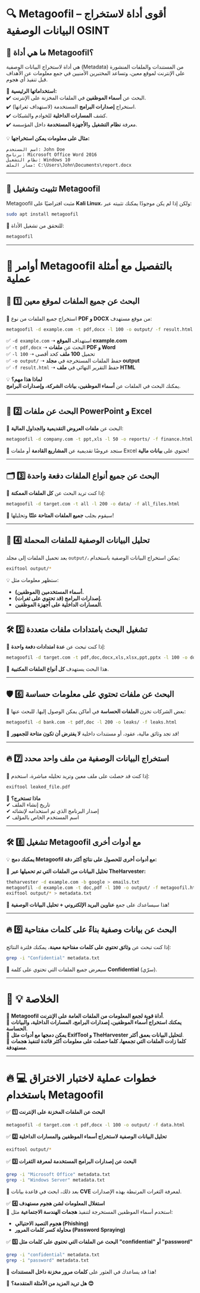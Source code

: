 # 🔍 **Metagoofil – أقوى أداة لاستخراج البيانات الوصفية OSINT**

## 🔹 **ما هي أداة Metagoofil؟**

 هي أداة لاستخراج البيانات الوصفية (Metadata) من المستندات والملفات المنشورة على الإنترنت لموقع معين، وتساعد المختبرين الأمنيين في جمع معلومات عن الأهداف قبل تنفيذ أي هجوم.

📌 **استخداماتها الرئيسية:**  
✔️ البحث عن **أسماء الموظفين** في الملفات المخزنة على الإنترنت.  
✔️ استخراج **إصدارات البرامج** المستخدمة (لاستهداف ثغراتها).  
✔️ كشف **المسارات الداخلية** للخوادم والشبكات.  
✔️ معرفة **نظام التشغيل** و**الأجهزة المستخدمة** داخل المؤسسة.

💡 **مثال على معلومات يمكن استخراجها:**

```
اسم المستخدم: John Doe  
برنامج: Microsoft Office Word 2016  
نظام التشغيل: Windows 10  
مسار الملف: C:\Users\John\Documents\report.docx  
```

---

## 📌 **تثبيت وتشغيل Metagoofil**

Metagoofil مثبت افتراضيًا على **Kali Linux**، ولكن إذا لم يكن موجودًا يمكنك تثبيته عبر:

```bash
sudo apt install metagoofil
```

📌 للتحقق من تشغيل الأداة:

```bash
metagoofil
```

---

# 🎯 **أوامر Metagoofil بالتفصيل مع أمثلة عملية**

## 🔎 **1️⃣ البحث عن جميع الملفات لموقع معين**

🔹 استخراج جميع الملفات من نوع **PDF و DOCX** من موقع مستهدف:

```bash
metagoofil -d example.com -t pdf,docx -l 100 -o output/ -f result.html
```

✅ `-d example.com` ➝ استهداف **الموقع example.com**  
✅ `-t pdf,docx` ➝ البحث عن **ملفات PDF و Word**  
✅ `-l 100` ➝ تحميل **100 ملف** كحد أقصى  
✅ `-o output/` ➝ حفظ الملفات المستخرجة في **مجلد output**  
✅ `-f result.html` ➝ حفظ التقرير النهائي في **ملف HTML**

💡 **لماذا هذا مهم؟**  
يمكنك البحث في الملفات عن **أسماء الموظفين، بيانات الشركة، وإصدارات البرامج**.

---

## 📝 **2️⃣ البحث عن ملفات PowerPoint و Excel**

🔹 البحث عن **ملفات العروض التقديمية والجداول المالية**:

```bash
metagoofil -d company.com -t ppt,xls -l 50 -o reports/ -f finance.html
```

📌 ستجد عروضًا تقديمية عن **المشاريع القادمة** أو ملفات Excel تحتوي على **بيانات مالية**!

---

## 🗂 **3️⃣ البحث عن جميع أنواع الملفات دفعة واحدة**

🔹 إذا كنت تريد البحث عن **كل الملفات الممكنة**:

```bash
metagoofil -d target.com -t all -l 200 -o data/ -f all_files.html
```

📌 سيقوم بجلب **جميع الملفات المتاحة علنًا** وتحليلها!

---

## 🔎 **4️⃣ تحليل البيانات الوصفية للملفات المحملة**

بعد تحميل الملفات إلى مجلد `output/`، يمكن استخراج البيانات الوصفية باستخدام:

```bash
exiftool output/*
```

💡 ستظهر معلومات مثل:

- **أسماء المستخدمين (الموظفين).**
- **إصدارات البرامج (قد تحتوي على ثغرات).**
- **المسارات الداخلية على أجهزة الموظفين.**

---

## 🛠 **5️⃣ تشغيل البحث بامتدادات ملفات متعددة**

🔹 إذا كنت تبحث عن **عدة امتدادات دفعة واحدة**:

```bash
metagoofil -d target.com -t pdf,doc,docx,xls,xlsx,ppt,pptx -l 100 -o documents/ -f result.html
```

📌 هذا البحث يستهدف **كل أنواع الملفات المكتبية**.

---

## 🛡 **6️⃣ البحث عن ملفات تحتوي على معلومات حساسة**

🔹 بعض الشركات تخزن **الملفات الحساسة** في أماكن يمكن الوصول إليها. للبحث عنها:

```bash
metagoofil -d bank.com -t pdf,doc -l 200 -o leaks/ -f leaks.html
```

📌 قد تجد وثائق مالية، عقود، أو مستندات داخلية **لا يفترض أن تكون متاحة للجمهور**!

---

## 🔥 **7️⃣ استخراج البيانات الوصفية من ملف واحد محدد**

🔹 إذا كنت قد حصلت على ملف معين وتريد تحليله مباشرة، استخدم:

```bash
exiftool leaked_file.pdf
```

📌 **ماذا تستخرج؟**  
✔ تاريخ إنشاء الملف  
✔ إصدار البرنامج الذي تم استخدامه لإنشائه  
✔ اسم المستخدم الخاص بالمؤلف

---

## 🛠 **8️⃣ تشغيل Metagoofil مع أدوات أخرى**

💡 **يمكنك دمج Metagoofil مع أدوات أخرى للحصول على نتائج أكثر دقة:**

🔹 **تحليل البيانات من الملفات التي تم تحميلها عبر TheHarvester:**

```bash
theharvester -d example.com -b google > emails.txt
metagoofil -d example.com -t doc,pdf -l 100 -o output/ -f metagoofil.html
exiftool output/* > metadata.txt
```

📌 هذا سيساعدك على جمع **عناوين البريد الإلكتروني + تحليل البيانات الوصفية**!

---

## 🔥 **9️⃣ البحث عن بيانات وصفية بناءً على كلمات مفتاحية**

إذا كنت تبحث عن **وثائق تحتوي على كلمات مفتاحية معينة**، يمكنك فلترة النتائج:

```bash
grep -i "Confidential" metadata.txt
```

📌 سيعرض جميع الملفات التي تحتوي على كلمة **Confidential** (سرّي).

---

# 🚀 **💡 الخلاصة**

📌 **Metagoofil أداة قوية لجمع المعلومات من الملفات العامة على الإنترنت**.  
📌 **يمكنك استخراج أسماء الموظفين، إصدارات البرامج، المسارات الداخلية، والبيانات الحساسة**.  
📌 **يمكن دمجها مع أدوات مثل ExifTool و TheHarvester لتحليل البيانات بعمق أكثر**.  
📌 **كلما زادت الملفات التي تجمعها، كلما حصلت على معلومات أكثر فائدة لتنفيذ هجمات مستهدفة**.

---

# 🔥 **💻 خطوات عملية لاختبار الاختراق باستخدام Metagoofil**

✅ **1️⃣ البحث عن الملفات المخزنة على الإنترنت**

```bash
metagoofil -d target.com -t pdf,docx -l 100 -o output/ -f data.html
```

✅ **2️⃣ تحليل البيانات الوصفية لاستخراج أسماء الموظفين والمسارات الداخلية**

```bash
exiftool output/*
```

✅ **3️⃣ البحث عن إصدارات البرامج المستخدمة لمعرفة الثغرات**

```bash
grep -i "Microsoft Office" metadata.txt
grep -i "Windows Server" metadata.txt
```

🔹 بعد ذلك، ابحث في قاعدة بيانات **CVE** لمعرفة الثغرات المرتبطة بهذه الإصدارات.

✅ **4️⃣ استغلال المعلومات لشن هجوم مستهدف**  
📌 استخدم أسماء الموظفين المستخرجة لتنفيذ **هجمات الهندسة الاجتماعية** مثل:

- **هجوم التصيد الاحتيالي (Phishing)**
- **محاولة كسر كلمات المرور (Password Spraying)**

✅ **5️⃣ البحث عن الملفات التي تحتوي على كلمات مثل "confidential" أو "password"**

```bash
grep -i "confidential" metadata.txt
grep -i "password" metadata.txt
```

📌 هذا قد يساعدك في العثور على **كلمات مرور مخزنة داخل المستندات**!

🚀 **هل تريد المزيد من الأمثلة المتقدمة؟ 😊**